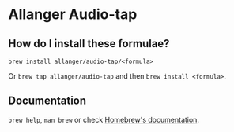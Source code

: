 # Allanger Audio-tap

## How do I install these formulae?

`brew install allanger/audio-tap/<formula>`

Or `brew tap allanger/audio-tap` and then `brew install <formula>`.

## Documentation

`brew help`, `man brew` or check [Homebrew's documentation](https://docs.brew.sh).
